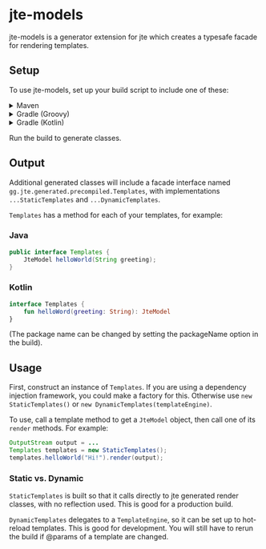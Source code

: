 # jte-models

jte-models is a generator extension for jte which creates a typesafe facade for rendering templates.

## Setup

To use jte-models, set up your build script to include one of these:

<details>
<summary>Maven</summary>

```xml
            <plugin>
                <groupId>gg.jte</groupId>
                <artifactId>jte-maven-plugin</artifactId>
                <version>${jte.version}</version>
                <configuration>
                    <sourceDirectory>${basedir}/src/main/jte</sourceDirectory>
                    <contentType>Html</contentType>
                    <extensions>
                        <extension>
                            <className>gg.jte.models.generator.ModelExtension</className>
                            <!-- optional settings to configure the target language (Java and Kotlin are supported):
                            <settings>
                                <language>java</language>
                            </settings>
                            -->
                            <!-- optional settings to include annotations on generated classes:
                            <settings>
                                <interfaceAnnotation>@foo.bar.MyAnnotation</interfaceAnnotation>
                                <implementationAnnotation>@foo.bar.MyAnnotation</implementationAnnotation>
                            </settings>
                            -->
                            <!-- optional settings to include (or exclude) certain templates.
                            The value is a regular expression matched against the class name of the generated JTE class.
                            <settings>
                                <includePattern>\.pages\..*</includePattern>
                                <excludePattern>\.components\..*</excludePattern>
                            </settings>
                            -->
                        </extension>
                    </extensions>
                </configuration>
                <executions>
                    <execution>
                        <phase>generate-sources</phase>
                        <goals>
                            <goal>generate</goal>
                        </goals>
                    </execution>
                </executions>
                <dependencies>
                    <dependency>
                        <groupId>gg.jte</groupId>
                        <artifactId>jte-models</artifactId>
                        <version>${jte.version}</version>
                    </dependency>
                </dependencies>
            </plugin>
```
</details>

<details>
<summary>Gradle (Groovy)</summary>

```groovy
plugins {
    id 'gg.jte.gradle' version '${jte.version}'
}

dependencies {
    implementation 'gg.jte:jte-runtime:${jte.version}'
    jteGenerate 'gg.jte:jte-models:${jte.version}'
}

jte {
    generate()
    binaryStaticContent = true
    jteExtension 'gg.jte.models.generator.ModelExtension'
    // or to configure the generator
    /*
    jteExtension('gg.jte.models.generator.ModelExtension') {
        // Target language (Java and Kotlin are supported). "Java" is the default.
        language = 'java'

        // Annotations to add to generated interfaces and classes
        interfaceAnnotation = '@foo.bar.MyAnnotation'
        implementationAnnotation = '@foo.bar.MyAnnotation'

        // Patterns to include (or exclude) certain templates
        includePattern = '\.pages\..*'
        excludePattern = '\.components\..*'
    }
     */
}

```
</details>

<details>
<summary>Gradle (Kotlin)</summary>

```kotlin
plugins {
    id("gg.jte.gradle") version "${jte.version}"
}

dependencies {
    implementation("gg.jte:jte-runtime:${jte.version}")
    jteGenerate("gg.jte:jte-models:${jte.version}")
}

jte {
    generate()
    binaryStaticContent.set(true)
    jteExtension("gg.jte.models.generator.ModelExtension")
    // or to configure the generator:
    /*
    jteExtension("gg.jte.models.generator.ModelExtension") {
        // Target language (Java and Kotlin are supported). "Java" is the default.
        property("language", "java")

        // Annotations to add to generated interfaces and classes
        property("interfaceAnnotation", "@foo.bar.MyAnnotation")
        property("implementationAnnotation", "@foo.bar.MyAnnotation")

        // Patterns to include (or exclude) certain templates
        property("includePattern", "\.pages\..*")
        property("excludePattern", '\.components\..*")
    }
     */
}

```
</details>

Run the build to generate classes.

## Output
Additional generated classes will include a facade interface named `gg.jte.generated.precompiled.Templates`, with implementations `...StaticTemplates` and `...DynamicTemplates`.

`Templates` has a method for each of your templates, for example:

### Java

```java
public interface Templates {
    JteModel helloWorld(String greeting);
}
```

### Kotlin

```kotlin
interface Templates {
    fun helloWord(greeting: String): JteModel
}
```

(The package name can be changed by setting the packageName option in the build).

## Usage

First, construct an instance of `Templates`. If you are using a dependency injection framework, you could make a factory for this. Otherwise use `new StaticTemplates()` or `new DynamicTemplates(templateEngine)`.

To use, call a template method to get a `JteModel` object, then call one of its `render` methods. For example:

```java
OutputStream output = ...
Templates templates = new StaticTemplates();
templates.helloWorld("Hi!").render(output);
```

### Static vs. Dynamic

`StaticTemplates` is built so that it calls directly to jte generated render classes, with no reflection used. This is good for a production build.

`DynamicTemplates` delegates to a `TemplateEngine`, so it can be set up to hot-reload templates. This is good for development. You will still have to rerun the build if @params of a template are changed.